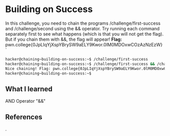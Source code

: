 # Building on Success
In this challenge, you need to chain the programs /challenge/first-success and /challenge/second using the && operator. Try running each command separately first to see what happens (which is that you will not get the flag). But if you chain them with &&, the flag will appear!
**Flag:**  pwn.college{0JpLIqYjXspYBrySW9aELY9Kwor.0lM0MDOxwCOzAzNzEzW}
`


```bash
hacker@chaining~building-on-success:~$ /challenge/first-success
hacker@chaining~building-on-success:~$ /challenge/first-success && /challenge/second
Nice chaining! Flag: pwn.college{0JpLIqYjXspYBrySW9aELY9Kwor.0lM0MDOxwCOzAzNzEzW}
hacker@chaining~building-on-success:~$ 

```
## What I learned
AND Operator "&&"
## References 
.